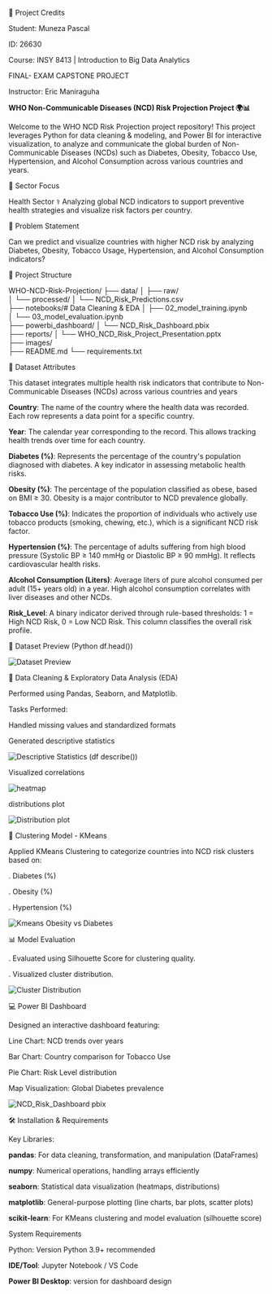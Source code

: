 🌟 Project Credits

Student: Muneza Pascal

ID: 26630

Course: INSY 8413 | Introduction to Big Data Analytics

FINAL- EXAM CAPSTONE PROJECT

Instructor: Eric Maniraguha




**WHO Non-Communicable Diseases (NCD) Risk Projection Project 🌍📊**


 Welcome to the WHO NCD Risk Projection project repository! This project leverages Python for data cleaning & modeling, and Power BI for interactive visualization, to analyze and communicate the global burden of 
 Non-Communicable Diseases (NCDs) such as Diabetes, Obesity, Tobacco Use, Hypertension, and Alcohol Consumption across various countries and years.


 🌿 Sector Focus

Health Sector ⚕️
Analyzing global NCD indicators to support preventive health strategies and visualize risk factors per country.



🔎 Problem Statement

Can we predict and visualize countries with higher NCD risk by analyzing Diabetes, Obesity, Tobacco Usage, Hypertension, and Alcohol Consumption indicators?

📁 Project Structure

WHO-NCD-Risk-Projection/
├── data/
│   ├── raw/                     
│   └── processed/
│       └── NCD_Risk_Predictions.csv  
├── notebooks/# Data Cleaning & EDA
│   ├── 02_model_training.ipynb        
│   └── 03_model_evaluation.ipynb       
├── powerbi_dashboard/
│   └── NCD_Risk_Dashboard.pbix         
├── reports/
│   └── WHO_NCD_Risk_Project_Presentation.pptx  
├── images/                               
├── README.md
└── requirements.txt    


📅 Dataset Attributes

This dataset integrates multiple health risk indicators that contribute to Non-Communicable Diseases (NCDs) across various countries and years

**Country**: The name of the country where the health data was recorded. Each row represents a data point for a specific country.

**Year**:	The calendar year corresponding to the record. This allows tracking health trends over time for each country.

**Diabetes (%)**:	Represents the percentage of the country's population diagnosed with diabetes. A key indicator in assessing metabolic health risks.

**Obesity (%)**:	The percentage of the population classified as obese, based on BMI ≥ 30. Obesity is a major contributor to NCD prevalence globally.

**Tobacco Use (%)**: 	Indicates the proportion of individuals who actively use tobacco products (smoking, chewing, etc.), which is a significant NCD risk factor.

**Hypertension (%)**:	The percentage of adults suffering from high blood pressure (Systolic BP ≥ 140 mmHg or Diastolic BP ≥ 90 mmHg). It reflects cardiovascular health risks.

**Alcohol Consumption (Liters)**:	Average liters of pure alcohol consumed per adult (15+ years old) in a year. High alcohol consumption correlates with liver diseases and other NCDs.

**Risk_Level**:	A binary indicator derived through rule-based thresholds: 1 = High NCD Risk, 0 = Low NCD Risk. This column classifies the overall risk profile.



🗾️ Dataset Preview (Python df.head())




![Dataset Preview](https://github.com/user-attachments/assets/bdb0e769-b3bf-4c14-8661-d55db557640c)



📖 Data Cleaning & Exploratory Data Analysis (EDA)

Performed using Pandas, Seaborn, and Matplotlib.

Tasks Performed:

Handled missing values and standardized formats

Generated descriptive statistics

![Descriptive Statistics (df describe())](https://github.com/user-attachments/assets/5828aa29-36b3-4778-80a4-ab1ce56fcbb0)


Visualized correlations


![heatmap](https://github.com/user-attachments/assets/89bb5f41-0f8b-4daa-83c0-0a402b6e6476)

 distributions plot

 ![Distribution plot](https://github.com/user-attachments/assets/dd0f30cb-c118-4fcd-8ee9-6d8fb6a65546)


🤖 Clustering Model - KMeans

Applied KMeans Clustering to categorize countries into NCD risk clusters based on:

. Diabetes (%)

. Obesity (%)

. Hypertension (%)

 ![Kmeans Obesity vs Diabetes](https://github.com/user-attachments/assets/17d975ad-0b2e-4e87-86a3-98e3bf2bd1b0)


📊 Model Evaluation

. Evaluated using Silhouette Score for clustering quality.

. Visualized cluster distribution.

 ![Cluster Distribution](https://github.com/user-attachments/assets/67cf68cc-ac97-4511-9739-c340c3b6b2dd)



💻 Power BI Dashboard

Designed an interactive dashboard featuring:

Line Chart: NCD trends over years 

Bar Chart: Country comparison for Tobacco Use

Pie Chart: Risk Level distribution

Map Visualization: Global Diabetes prevalence

![NCD_Risk_Dashboard pbix](https://github.com/user-attachments/assets/17141788-a099-47c8-a53b-5b72e10259ed)

🛠️ Installation & Requirements

Key Libraries:

**pandas**: For data cleaning, transformation, and manipulation (DataFrames)

**numpy**:	Numerical operations, handling arrays efficiently

**seaborn**: Statistical data visualization (heatmaps, distributions)

**matplotlib**: General-purpose plotting (line charts, bar plots, scatter plots)

**scikit-learn**: For KMeans clustering and model evaluation (silhouette score)

System Requirements

Python: Version	Python 3.9+ recommended

**IDE/Tool**:	Jupyter Notebook / VS Code

**Power BI	Desktop**: version for dashboard design

